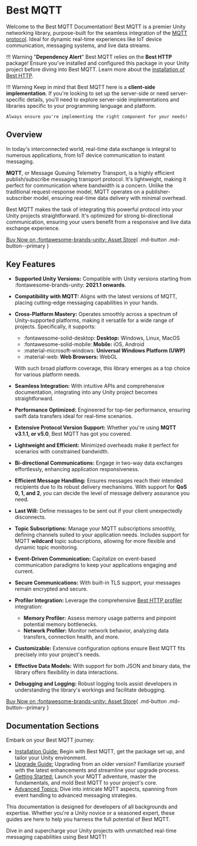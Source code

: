 # Best MQTT

Welcome to the Best MQTT Documentation!
Best MQTT is a premier Unity networking library, purpose-built for the seamless integration of the [MQTT protocol](https://mqtt.org/). 
Ideal for dynamic real-time experiences like IoT device communication, messaging systems, and live data streams.

!!! Warning "**Dependency Alert**"
    Best MQTT relies on the **Best HTTP** package!
    Ensure you've installed and configured this package in your Unity project before diving into Best MQTT. 
    Learn more about the [installation of Best HTTP](../HTTP/installation.md).

!!! Warning
    Keep in mind that Best MQTT here is a **client-side implementation**. If you're looking to set up the server-side or need server-specific details,  you'll need to explore server-side implementations and libraries specific to your programming language and platform.
    
    Always ensure you're implementing the right component for your needs!

## Overview
In today's interconnected world, real-time data exchange is integral to numerous applications, from IoT device communication to instant messaging. 

**MQTT**, or Message Queuing Telemetry Transport, is a highly efficient publish/subscribe messaging transport protocol. 
It's lightweight, making it perfect for communication where bandwidth is a concern.
Unlike the traditional request-response model, MQTT operates on a publisher-subscriber model, ensuring real-time data delivery with minimal overhead.

Best MQTT makes the task of integrating this powerful protocol into your Unity projects straightforward. 
It's optimized for strong bi-directional communication, ensuring your users benefit from a responsive and live data exchange experience.

[Buy Now on :fontawesome-brands-unity: Asset Store](https://assetstore.unity.com/packages/slug/268762?aid=1101lfX8E){ .md-button .md-button--primary }

## Key Features
- **Supported Unity Versions:** Compatible with Unity versions starting from :fontawesome-brands-unity: **2021.1 onwards**.
- **Compatibility with MQTT:** Aligns with the latest versions of MQTT, placing cutting-edge messaging capabilities in your hands.
- **Cross-Platform Mastery:** Operates smoothly across a spectrum of Unity-supported platforms, making it versatile for a wide range of projects. Specifically, it supports:
    - :fontawesome-solid-desktop: **Desktop:** Windows, Linux, MacOS
    - :fontawesome-solid-mobile:  **Mobile:** iOS, Android
    - :material-microsoft-windows: **Universal Windows Platform (UWP)**
    - :material-web: **Web Browsers:** WebGL

    With such broad platform coverage, this library emerges as a top choice for various platform needs.

- **Seamless Integration:** With intuitive APIs and comprehensive documentation, integrating into any Unity project becomes straightforward.
- **Performance Optimized:** Engineered for top-tier performance, ensuring swift data transfers ideal for real-time scenarios.
- **Extensive Protocol Version Support:** Whether you're using **MQTT v3.1.1, or v5.0**, Best MQTT has got you covered.
- **Lightweight and Efficient:** Minimized overheads make it perfect for scenarios with constrained bandwidth.
- **Bi-directional Communications:** Engage in two-way data exchanges effortlessly, enhancing application responsiveness.
- **Efficient Message Handling:** Ensures messages reach their intended recipients due to its robust delivery mechanisms. With support for **QoS 0, 1, and 2**, you can decide the level of message delivery assurance you need.
- **Last Will:** Define messages to be sent out if your client unexpectedly disconnects.
- **Topic Subscriptions:** Manage your MQTT subscriptions smoothly, defining channels suited to your application needs. Includes support for MQTT **wildcard** topic subscriptions, allowing for more flexible and dynamic topic monitoring.
- **Event-Driven Communication:** Capitalize on event-based communication paradigms to keep your applications engaging and current.
- **Secure Communications:** With built-in TLS support, your messages remain encrypted and secure.
- **Profiler Integration:** Leverage the comprehensive [Best HTTP profiler](../Shared/profiler/index.md) integration:
    - **Memory Profiler:** Assess memory usage patterns and pinpoint potential memory bottlenecks.
    - **Network Profiler:** Monitor network behavior, analyzing data transfers, connection health, and more.
- **Customizable:** Extensive configuration options ensure Best MQTT fits precisely into your project's needs.
- **Effective Data Models:** With support for both JSON and binary data, the library offers flexibility in data interactions.
- **Debugging and Logging:** Robust logging tools assist developers in understanding the library's workings and facilitate debugging.

[Buy Now on :fontawesome-brands-unity: Asset Store](https://assetstore.unity.com/packages/slug/268762?aid=1101lfX8E){ .md-button .md-button--primary }

## Documentation Sections
Embark on your Best MQTT journey:

- [Installation Guide:](installation.md) Begin with Best MQTT, get the package set up, and tailor your Unity environment.
- [Upgrade Guide:](upgrade-guide.md) Upgrading from an older version? Familiarize yourself with the latest enhancements and streamline your upgrade process.
- [Getting Started:](getting-started/index.md) Launch your MQTT adventure, master the fundamentals, and mold Best MQTT to your project's core.
- [Advanced Topics:](intermediate-topics/optimization_tips_tricks.md) Dive into intricate MQTT aspects, spanning from event handling to advanced messaging strategies.

This documentation is designed for developers of all backgrounds and expertise. 
Whether you're a Unity novice or a seasoned expert, these guides are here to help you harness the full potential of Best MQTT.

Dive in and supercharge your Unity projects with unmatched real-time messaging capabilities using Best MQTT!
